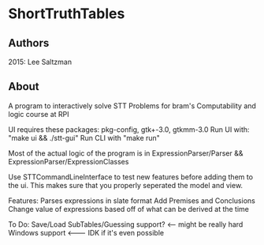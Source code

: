 # ShortTruthTables
## Authors
2015:
Lee Saltzman

## About
A program to interactively solve STT Problems for bram's Computability and logic course at RPI

UI requires these packages:  pkg-config, gtk+-3.0, gtkmm-3.0
Run UI with: "make ui && ./stt-gui"
Run CLI with "make run"

Most of the actual logic of the program is in ExpressionParser/Parser && ExpressionParser/ExpressionClasses

Use STTCommandLineInterface to test new features before adding them to the ui. This makes sure that you properly seperated the model and view.


Features:
	Parses expressions in slate format
	Add Premises and Conclusions
	Change value of expressions based off of what can be derived at the time

To Do:
	Save/Load
	SubTables/Guessing support? <-- might be really hard
	Windows support <--- IDK if it's even possible


